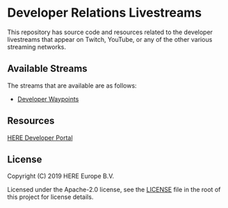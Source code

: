 # Developer Relations Livestreams

This repository has source code and resources related to the developer livestreams that appear on Twitch, YouTube, or any of the other various streaming networks.

## Available Streams

The streams that are available are as follows:

- [Developer Waypoints](https://www.twitch.tv/heredevs)

## Resources

[HERE Developer Portal](https://developer.here.com)

## License

Copyright (C) 2019 HERE Europe B.V.

Licensed under the Apache-2.0 license, see the [LICENSE](./LICENSE) file in the root of this project for license details.

